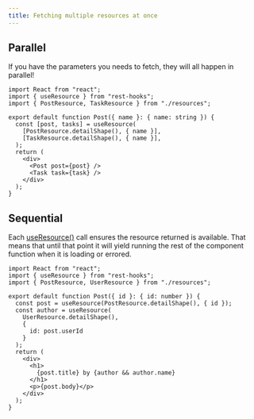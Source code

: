 ```yaml
---
title: Fetching multiple resources at once
---
```

## Parallel

If you have the parameters you needs to fetch, they will all happen in parallel!

```tsx
import React from "react";
import { useResource } from "rest-hooks";
import { PostResource, TaskResource } from "./resources";

export default function Post({ name }: { name: string }) {
  const [post, tasks] = useResource(
    [PostResource.detailShape(), { name }],
    [TaskResource.detailShape(), { name }],
  );
  return (
    <div>
      <Post post={post} />
      <Task task={task} />
    </div>
  );
}
```

## Sequential

Each [useResource()](../api/useResource.md) call ensures the resource returned is available. That means
that until that point it will yield running the rest of the component function
when it is loading or errored.

```tsx
import React from "react";
import { useResource } from "rest-hooks";
import { PostResource, UserResource } from "./resources";

export default function Post({ id }: { id: number }) {
  const post = useResource(PostResource.detailShape(), { id });
  const author = useResource(
    UserResource.detailShape(),
    {
      id: post.userId
    }
  );
  return (
    <div>
      <h1>
        {post.title} by {author && author.name}
      </h1>
      <p>{post.body}</p>
    </div>
  );
}
```
